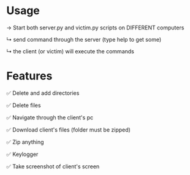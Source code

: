 # Usage

→ Start both server.py and victim.py scripts on DIFFERENT computers

↳ send command through the server (type help to get some)

↳ the client (or victim) will execute the commands

# Features

✅ Delete and add directories

✅ Delete files

✅ Navigate through the client's pc

✅ Download client's files (folder must be zipped)

✅ Zip anything

✅ Keylogger

✅ Take screenshot of client's screen
